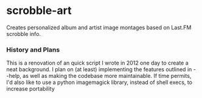 scrobble-art
============

Creates personalized album and artist image montages based on Last.FM scrobble info.

### History and Plans
This is a renovation of an quick script I wrote in 2012 one day to create a neat background.
I plan on (at least) implementing the features outlined in --help, as well as making the codebase more maintainable.
If time permits, I'd also like to use a python imagemagick library, instead of shell execs, to increase portability

